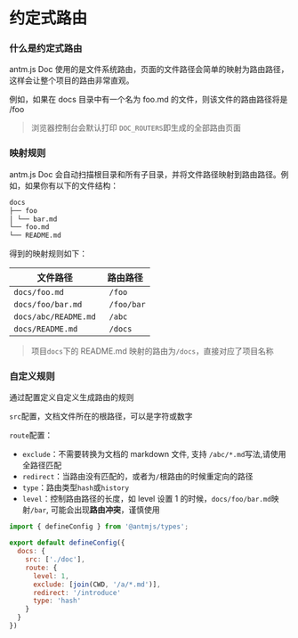 # 约定式路由

### 什么是约定式路由

antm.js Doc 使用的是文件系统路由，页面的文件路径会简单的映射为路由路径，这样会让整个项目的路由非常直观。

例如，如果在 docs 目录中有一个名为 foo.md 的文件，则该文件的路由路径将是 /foo

> 浏览器控制台会默认打印 `DOC_ROUTERS`即生成的全部路由页面

### 映射规则

antm.js Doc 会自动扫描根目录和所有子目录，并将文件路径映射到路由路径。例如，如果你有以下的文件结构：

```markdown
docs
├── foo
│ └── bar.md
└── foo.md
└── README.md
```

得到的映射规则如下：

| 文件路径             | 路由路径    |
| -------------------- | ----------- |
| `docs/foo.md`        | ` /foo`     |
| `docs/foo/bar.md`    | ` /foo/bar` |
| `docs/abc/README.md` | ` /abc`     |
| `docs/README.md`     | ` /docs`    |

> 项目`docs`下的 README.md 映射的路由为`/docs`，直接对应了项目名称

### 自定义规则

通过配置定义自定义生成路由的规则

`src`配置，文档文件所在的根路径，可以是字符或数字

`route`配置：

- `exclude`：不需要转换为文档的 markdown 文件, 支持 `/abc/*.md`写法,请使用全路径匹配
- `redirect`：当路由没有匹配的，或者为`/`根路由的时候重定向的路径
- `type`：路由类型`hash`或`history`
- `level`：控制路由路径的长度，如 level 设置 1 的时候，`docs/foo/bar.md`映射`/bar`, 可能会出现**路由冲突**，谨慎使用

```js
import { defineConfig } from '@antmjs/types';

export default defineConfig({
  docs: {
    src: ['./doc'],
    route: {
      level: 1,
      exclude: [join(CWD, '/a/*.md')],
      redirect: '/introduce'
      type: 'hash'
    }
  }
})
```
